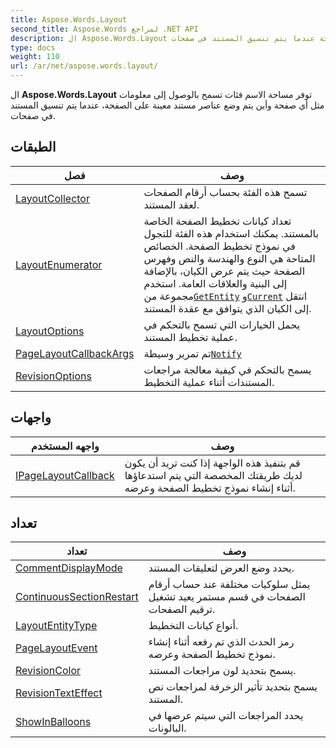 ```yaml
---
title: Aspose.Words.Layout
second_title: Aspose.Words لمراجع .NET API
description: ال Aspose.Words.Layout توفر مساحة الاسم فئات تسمح بالوصول إلى معلومات مثل أي صفحة وأين يتم وضع عناصر مستند معينة على الصفحة عندما يتم تنسيق المستند في صفحات.
type: docs
weight: 110
url: /ar/net/aspose.words.layout/
---
```

ال **Aspose.Words.Layout** توفر مساحة الاسم فئات تسمح بالوصول إلى معلومات مثل أي صفحة وأين يتم وضع عناصر مستند معينة على الصفحة، عندما يتم تنسيق المستند في صفحات.

## الطبقات

| فصل | وصف |
| --- | --- |
| [LayoutCollector](./layoutcollector/) | تسمح هذه الفئة بحساب أرقام الصفحات لعقد المستند. |
| [LayoutEnumerator](./layoutenumerator/) | تعداد كيانات تخطيط الصفحة الخاصة بالمستند. يمكنك استخدام هذه الفئة للتجول في نموذج تخطيط الصفحة. الخصائص المتاحة هي النوع والهندسة والنص وفهرس الصفحة حيث يتم عرض الكيان، بالإضافة إلى البنية والعلاقات العامة. استخدم مجموعة من[`GetEntity`](../aspose.words.layout/layoutcollector/getentity/) و[`Current`](../aspose.words.layout/layoutenumerator/current/) انتقل إلى الكيان الذي يتوافق مع عقدة المستند. |
| [LayoutOptions](./layoutoptions/) | يحمل الخيارات التي تسمح بالتحكم في عملية تخطيط المستند. |
| [PageLayoutCallbackArgs](./pagelayoutcallbackargs/) | تم تمرير وسيطة[`Notify`](../aspose.words.layout/ipagelayoutcallback/notify/) |
| [RevisionOptions](./revisionoptions/) | يسمح بالتحكم في كيفية معالجة مراجعات المستندات أثناء عملية التخطيط. |
## واجهات

| واجهه المستخدم | وصف |
| --- | --- |
| [IPageLayoutCallback](./ipagelayoutcallback/) | قم بتنفيذ هذه الواجهة إذا كنت تريد أن يكون لديك طريقتك المخصصة التي يتم استدعاؤها أثناء إنشاء نموذج تخطيط الصفحة وعرضه. |
## تعداد

| تعداد | وصف |
| --- | --- |
| [CommentDisplayMode](./commentdisplaymode/) | يحدد وضع العرض لتعليقات المستند. |
| [ContinuousSectionRestart](./continuoussectionrestart/) | يمثل سلوكيات مختلفة عند حساب أرقام الصفحات في قسم مستمر يعيد تشغيل ترقيم الصفحات. |
| [LayoutEntityType](./layoutentitytype/) | أنواع كيانات التخطيط. |
| [PageLayoutEvent](./pagelayoutevent/) | رمز الحدث الذي تم رفعه أثناء إنشاء نموذج تخطيط الصفحة وعرضه. |
| [RevisionColor](./revisioncolor/) | يسمح بتحديد لون مراجعات المستند. |
| [RevisionTextEffect](./revisiontexteffect/) | يسمح بتحديد تأثير الزخرفة لمراجعات نص المستند. |
| [ShowInBalloons](./showinballoons/) | يحدد المراجعات التي سيتم عرضها في البالونات. |


